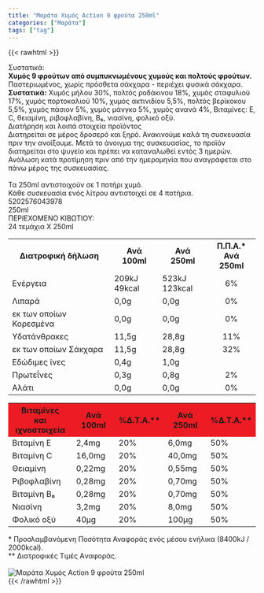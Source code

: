 ```yaml
---
title: "Μαράτα Χυμός Action 9 φρούτα 250ml"
categories: ["Μαράτα"]
tags: ["tag"]
---
```

{{< rawhtml >}}

<div class="sload377"><div class="product"><div id="sistatika">Συστατικά:</div><div class="alltext"><b>Χυμός 9 φρούτων από συμπυκνωμένους χυμούς και πολτούς φρούτων.</b> Παστεριωμένος, χωρίς πρόσθετα σάκχαρα - περιέχει φυσικά σάκχαρα.<br><b>Συστατικά:</b> Χυμός μήλου 30%, πολτός ροδάκινου 18%, χυμός σταφυλιού 17%, χυμός πορτοκαλιού 10%, χυμός ακτινιδίου 5,5%, πολτός βερίκοκου 5,5%, χυμός πάσιον 5%, χυμός μάνγκο 5%, χυμός ανανά 4%, Βιταμίνες: Ε, C, θειαμίνη, ριβοφλαβίνη, Β₆, νιασίνη, φολικό οξύ.<br></div><div id="loipa">Διατήρηση και λοιπά στοιχεία προϊόντος</div><div class="alltext">Διατηρείται σε μέρος δροσερό και ξηρό. Ανακινούμε καλά τη συσκευασία πριν την ανοίξουμε. Μετά το άνοιγμα της συσκευασίας, το προϊόν διατηρείται στο ψυγείο και πρέπει να καταναλωθεί εντός 3 ημερών. Ανάλωση κατά προτίμηση πριν από την ημερομηνία που αναγράφεται στο πάνω μέρος της συσκευασίας.<br><br>Τα 250ml αντιστοιχούν σε 1 ποτήρι χυμό.<br>Κάθε συσκευασία ενός λίτρου αντιστοιχεί σε 4 ποτήρια.<br></div><div id="barcode"><div id="barimage1"></div><span id="bartext">5202576043978</span></div><div id="varos"><div id="varosimage1"></div><span id="varostext">250ml</span></div><div id="kivotio">ΠΕΡΙΕΧΟΜΕΝΟ ΚΙΒΩΤΙΟΥ:<br>24 τεμάχια Χ 250ml</div><div class="tabout"><table id="diatable"><tbody><tr><th>Διατροφική δήλωση</th><th>Ανά 100ml</th><th>Ανά 250ml</th><th>Π.Π.Α.*<br>Ανά 250ml</th></tr><tr><td class="texr2">Ενέργεια</td><td class="texr">209kJ<br>49kcal</td><td class="texr">523kJ<br>123kcal</td><td class="texr" style="text-align:center">6%</td></tr><tr><td class="texr2">Λιπαρά</td><td class="texr">0,0g</td><td class="texr">0,0g</td><td class="texr" style="text-align:center">0%</td></tr><tr><td class="gray">εκ των οποίων Κορεσµένα</td><td class="gray2">0,0g</td><td class="gray2">0,0g</td><td class="gray2" style="text-align:center">0%</td></tr><tr><td class="texr2">Yδατάνθρακες</td><td class="texr">11,5g</td><td class="texr">28,8g</td><td class="texr" style="text-align:center">11%</td></tr><tr><td class="gray">εκ των οποίων Σάκχαρα</td><td class="gray2">11,5g</td><td class="gray2">28,8g</td><td class="gray2" style="text-align:center">32%</td></tr><tr><td class="texr2">Eδώδιμες ίνες</td><td class="texr">0,4g</td><td class="texr">1,0g</td><td class="texr" style="text-align:center"></td></tr><tr><td class="texr2">Πρωτεΐνες</td><td class="texr">0,3g</td><td class="texr">0,8g</td><td class="texr" style="text-align:center">2%</td></tr><tr><td class="texr2">Αλάτι</td><td class="texr">0,0g</td><td class="texr">0,0g</td><td class="texr" style="text-align:center">0%</td></tr></tbody></table></div><div class="keno"></div><div class="tabout"><table id="diatable"><tbody><tr><th style="background:#ed1c24">Βιταμίνες<br>και ιχνοστοιχεία</th><th style="background:#ed1c24">Ανά 100ml</th><th style="background:#ed1c24">%Δ.Τ.Α.**</th><th style="background:#ed1c24">Ανά 250ml</th><th style="background:#ed1c24">%Δ.Τ.Α.**</th></tr><tr><td class="texr2">Βιταμίνη Ε</td><td class="texr">2,4mg</td><td class="texr">20%</td><td class="texr">6,0mg</td><td class="texr">50%</td></tr><tr><td class="texr2">Βιταμίνη C</td><td class="texr">16,0mg</td><td class="texr">20%</td><td class="texr">40,0mg</td><td class="texr">50%</td></tr><tr><td class="texr2">Θειαμίνη</td><td class="texr">0,22mg</td><td class="texr">20%</td><td class="texr">0,55mg</td><td class="texr">50%</td></tr><tr><td class="texr2">Ριβοφλαβίνη</td><td class="texr">0,28mg</td><td class="texr">20%</td><td class="texr">0,70mg</td><td class="texr">50%</td></tr><tr><td class="texr2">Βιταμίνη Β₆</td><td class="texr">0,28mg</td><td class="texr">20%</td><td class="texr">0,70mg</td><td class="texr">50%</td></tr><tr><td class="texr2">Νιασίνη</td><td class="texr">3,2mg</td><td class="texr">20%</td><td class="texr">8,0mg</td><td class="texr">50%</td></tr><tr><td class="texr2">Φολικό οξύ</td><td class="texr">40μg</td><td class="texr">20%</td><td class="texr">100μg</td><td class="texr">50%</td></tr></tbody></table></div><div class="alltext">* Προσλαμβανόμενη Ποσότητα Αναφοράς ενός μέσου ενήλικα (8400kJ / 2000kcal).<br>** Διατροφικές Τιμές Aναφοράς.</div><br><div class="pimg"><img alt="Μαράτα Χυμός Action 9 φρούτα 250ml" title="Μαράτα Χυμός Action 9 φρούτα 250ml" src="/media/images/marata-xymos-action-9-frouta-250ml.jpg"></div></div></div>
{{< /rawhtml >}}


